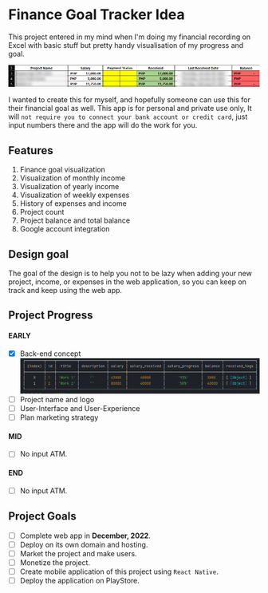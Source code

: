 # Finance Goal Tracker Idea

This project entered in my mind when I'm doing my financial recording on Excel with basic stuff but pretty handy visualisation of my progress and goal.

![img.png](document-assets/img.png)

I wanted to create this for myself, and hopefully someone can use this for their financial goal as well. This app is for personal and private use only, It will `not require you to connect your bank account or credit card`, just input numbers there and the app will do the work for you.

## Features

1. Finance goal visualization
2. Visualization of monthly income
3. Visualization of yearly income
4. Visualization of weekly expenses
5. History of expenses and income
6. Project count
7. Project balance and total balance
8. Google account integration

## Design goal

The goal of the design is to help you not to be lazy when adding your new project, income, or expenses in the web application, so you can keep on track and keep using the web app.

## Project Progress

####  EARLY
- [x] Back-end concept
  ![img.png](img.png)
- [ ] Project name and logo
- [ ] User-Interface and User-Experience
- [ ] Plan marketing strategy
#### MID
- [ ] No input ATM.

#### END
- [ ] No input ATM.

## Project Goals

- [ ] Complete web app in **December, 2022**.
- [ ] Deploy on its own domain and hosting.
- [ ] Market the project and make users.
- [ ] Monetize the project.
- [ ] Create mobile application of this project using `React Native`.
- [ ] Deploy the application on PlayStore.
